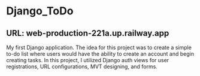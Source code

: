 # Django_ToDo
## URL: web-production-221a.up.railway.app

My first Django application. The idea for this project was to create a simple to-do list where users would have the ability to create an account and begin creating tasks. In this project, I utilized Django auth views for user registrations, URL configurations, MVT designing, and forms.
